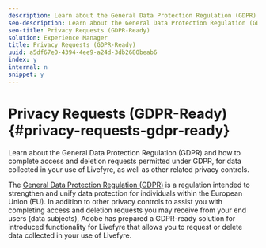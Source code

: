 ```yaml
---
description: Learn about the General Data Protection Regulation (GDPR) and how to complete access and deletion requests permitted under GDPR, for data collected in your use of Livefyre, as well as other related privacy controls.
seo-description: Learn about the General Data Protection Regulation (GDPR) and how to complete access and deletion requests permitted under GDPR, for data collected in your use of Livefyre, as well as other related privacy controls.
seo-title: Privacy Requests (GDPR-Ready)
solution: Experience Manager
title: Privacy Requests (GDPR-Ready)
uuid: a5df67e0-4394-4ee9-a24d-3db2680beab6
index: y
internal: n
snippet: y
---
```


# Privacy Requests (GDPR-Ready){#privacy-requests-gdpr-ready}

Learn about the General Data Protection Regulation (GDPR) and how to complete access and deletion requests permitted under GDPR, for data collected in your use of Livefyre, as well as other related privacy controls.

The [General Data Protection Regulation (GDPR)](https://adobe.io/apis/cloudplatform/gdpr.html) is a regulation intended to strengthen and unify data protection for individuals within the European Union (EU). In addition to other privacy controls to assist you with completing access and deletion requests you may receive from your end users (data subjects), Adobe has prepared a GDPR-ready solution for introduced functionality for Livefyre that allows you to request or delete data collected in your use of Livefyre. 
